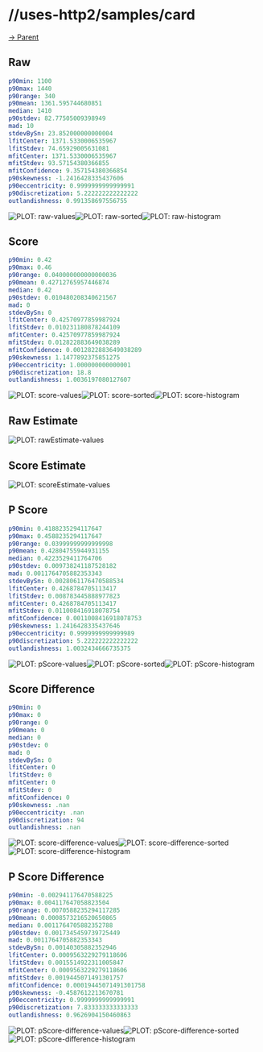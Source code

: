 
# //uses-http2/samples/card

[→ Parent](../..)


## Raw


```yaml
p90min: 1100
p90max: 1440
p90range: 340
p90mean: 1361.595744680851
median: 1410
p90stdev: 82.77505009398949
mad: 10
stdevBySn: 23.852000000000004
lfitCenter: 1371.5330006535967
lfitStdev: 74.65929005631081
mfitCenter: 1371.5330006535967
mfitStdev: 93.57154380366855
mfitConfidence: 9.357154380366854
p90skewness: -1.2416428335437606
p90eccentricity: 0.9999999999999991
p90discretization: 5.222222222222222
outlandishness: 0.991358697556755

```

![PLOT: raw-values](./raw/values.svg)![PLOT: raw-sorted](./raw/sorted.svg)![PLOT: raw-histogram](./raw/histogram.svg)
## Score


```yaml
p90min: 0.42
p90max: 0.46
p90range: 0.040000000000000036
p90mean: 0.42712765957446874
median: 0.42
p90stdev: 0.010480208340621567
mad: 0
stdevBySn: 0
lfitCenter: 0.42570977859987924
lfitStdev: 0.010231180878244109
mfitCenter: 0.42570977859987924
mfitStdev: 0.012822883649038289
mfitConfidence: 0.0012822883649038289
p90skewness: 1.1477892375851275
p90eccentricity: 1.000000000000001
p90discretization: 18.8
outlandishness: 1.0036197080127607

```

![PLOT: score-values](./score/values.svg)![PLOT: score-sorted](./score/sorted.svg)![PLOT: score-histogram](./score/histogram.svg)
## Raw Estimate

![PLOT: rawEstimate-values](./rawEstimate/values.svg)
## Score Estimate

![PLOT: scoreEstimate-values](./scoreEstimate/values.svg)
## P Score


```yaml
p90min: 0.4188235294117647
p90max: 0.4588235294117647
p90range: 0.03999999999999998
p90mean: 0.42804755944931155
median: 0.4223529411764706
p90stdev: 0.009738241187528182
mad: 0.0011764705882353343
stdevBySn: 0.0028061176470588534
lfitCenter: 0.4268784705113417
lfitStdev: 0.008783445888977823
mfitCenter: 0.4268784705113417
mfitStdev: 0.011008416918078754
mfitConfidence: 0.0011008416918078753
p90skewness: 1.2416428335437646
p90eccentricity: 0.9999999999999989
p90discretization: 5.222222222222222
outlandishness: 1.0032434666735375

```

![PLOT: pScore-values](./pScore/values.svg)![PLOT: pScore-sorted](./pScore/sorted.svg)![PLOT: pScore-histogram](./pScore/histogram.svg)
## Score Difference


```yaml
p90min: 0
p90max: 0
p90range: 0
p90mean: 0
median: 0
p90stdev: 0
mad: 0
stdevBySn: 0
lfitCenter: 0
lfitStdev: 0
mfitCenter: 0
mfitStdev: 0
mfitConfidence: 0
p90skewness: .nan
p90eccentricity: .nan
p90discretization: 94
outlandishness: .nan

```

![PLOT: score-difference-values](./score-difference/values.svg)![PLOT: score-difference-sorted](./score-difference/sorted.svg)![PLOT: score-difference-histogram](./score-difference/histogram.svg)
## P Score Difference


```yaml
p90min: -0.002941176470588225
p90max: 0.004117647058823504
p90range: 0.0070588235294117285
p90mean: 0.0008573216520650865
median: 0.0011764705882352788
p90stdev: 0.0017345459739725449
mad: 0.0011764705882353343
stdevBySn: 0.00140305882352946
lfitCenter: 0.0009563229279118606
lfitStdev: 0.0015514922311005847
mfitCenter: 0.0009563229279118606
mfitStdev: 0.0019445071491301757
mfitConfidence: 0.00019445071491301758
p90skewness: -0.4587612213670781
p90eccentricity: 0.9999999999999991
p90discretization: 7.833333333333333
outlandishness: 0.9626904150460863

```

![PLOT: pScore-difference-values](./pScore-difference/values.svg)![PLOT: pScore-difference-sorted](./pScore-difference/sorted.svg)![PLOT: pScore-difference-histogram](./pScore-difference/histogram.svg)